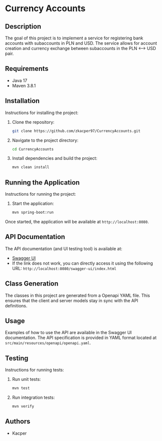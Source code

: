 # Currency Accounts

## Description
The goal of this project is to implement a service for registering bank accounts with subaccounts in PLN and USD. The service allows for account creation and currency exchange between subaccounts in the PLN <--> USD pair.

## Requirements
- Java 17
- Maven 3.8.1

## Installation
Instructions for installing the project:

1. Clone the repository:
    ```sh
    git clone https://github.com/zkacper97/CurrencyAccounts.git
    ```
2. Navigate to the project directory:
    ```sh
    cd CurrencyAccounts
    ```
3. Install dependencies and build the project:
    ```sh
    mvn clean install
    ```

## Running the Application
Instructions for running the project:

1. Start the application:
    ```sh
    mvn spring-boot:run
    ```

Once started, the application will be available at `http://localhost:8080`.

## API Documentation
The API documentation (and UI testing tool) is available at:
- [Swagger UI](http://localhost:8080/swagger-ui/index.html)
- If the link does not work, you can directly access it using the following URL: `http://localhost:8080/swagger-ui/index.html`

## Class Generation
The classes in this project are generated from a Openapi YAML file. This ensures that the client and server models stay in sync with the API definitions.

## Usage
Examples of how to use the API are available in the Swagger UI documentation. The API specification is provided in YAML format located at `src/main/resources/openapi/openapi.yaml`.

## Testing
Instructions for running tests:

1. Run unit tests:
    ```sh
    mvn test
    ```

2. Run integration tests:
    ```sh
    mvn verify
    ```

## Authors
- Kacper
